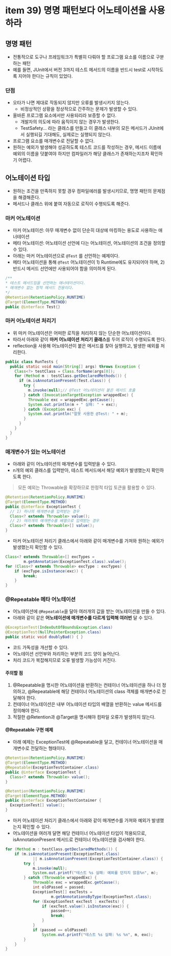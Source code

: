 # item 39) 명명 패턴보다 어노테이션을 사용하라

## 명명 패턴

* 전통적으로 도구나 프레임워크가 특별히 다뤄야 할 프로그램 요소를 이름으로 구분하는 패턴
* 예를 들면, JUnit에서 버전 3까지 테스트 메서드의 이름을 반드시 test로 시작하도록 지어야 한다는 규칙이 있었다.

### 단점

* 오타가 나면 제대로 작동되지 않지만 오류를 발생시키지 않는다.
  * 비정상적인 상황을 정상적으로 간주하는 문제가 발생할 수 있다.
* 올바른 프로그램 요소에서만 사용되리라 보증할 수 없다.
  * 개발자의 의도에 따라 움직이지 않는 경우가 발생한다.
  * TestSafety... 라는 클래스를 만들고 이 클래스 내부의 모든 메서드가 JUnit에서 실행되길 기대해도, 실제로는 실행되지 않는다.
* 프로그램 요소를 매개변수로 전달할 수 없다.
* 원하는 예외가 발생해야 성공하도록 테스트 코드를 작성하는 경우, 메서드 이름에 예외의 이름을 덧붙여야 하지만 컴파일러가 해당 클래스가 존재하는지조차 확인하기 어렵다.

## 어노테이션 타입

* 원하는 조건을 만족하지 못할 경우 컴파일에러를 발생시키므로, 명명 패턴의 문제점을 해결해준다.
* 메서드나 클래스 위에 붙여 자동으로 로직이 수행되도록 해준다.

### **마커 어노테이션**

* 마커 어노테이션: 아무 매개변수 없이 단순히 대상에 마킹하는 용도로 사용하는 애너테이션
* 메타 어노테이션: 어노테이션 선언에 다는 어노테이션, 어노테이션의 조건을 정의할 수 있다.
* 아래는 마커 어노테이션으로 `@Test` 를 선언하는 예제이다.
* 메타 어노테이션을 통해 `@Test` 어노테이션이 1) Runtime에도 유지되어야 하며, 2) 반드시 메서드 선언에만 사용되어야 함을 의미하게 된다.

```java
/**
* 테스트 메서드임을 선언하는 애너테이션이다.
* 매개변수 없는 정적 메서드 전용이다.
*/
@Retention(RetentionPolicy.RUNTIME)
@Target(ElementType.METHOD)
public @interface Test{}
```

### **마커 어노테이션 처리기**

* 위 마커 어노테이션은 어떠한 로직을 처리하지 않는 단순한 어노테이션이다.
* 따라서 아래와 같이 **마커 어노테이션 처리기 클래스**를 두어 로직이 수행되도록 한다.
* reflection을 사용해 어노테이션이 붙은 메서드를 찾아 실행하고, 발생한 예외를 처리한다.

```java
public class RunTests {
  public static void main(String[] args) throws Exception {
    Class<?> testClass = Class.forName(args[0]);
    for (Method m : testClass.getDeclaredMethods()) {
      if (m.isAnnotationPresent(Test.class)) {
        try {
          m.invoke(null);// @Test 어노테이션이 붙은 메서드 호출
        } catch (InvocationTargetException wrappedExc) {
          Throwable exc = wrappedExc.getCause();
          System.out.println(m + " 실패: " + exc);
        } catch (Exception exc) {
          System.out.println("잘못 사용한 @Test: " + m);
        }
      }
    }
  }
}
```

### 매개변수가 있는 어노테이션

* 아래와 같이 어노테이션의 매개변수를 입력받을 수 있다.
* n개의 예외 클래스를 입력받아, 테스트 메서드에서 해당 예외가 발생했는지 확인하도록 한다.

> 모든 예외는 Throwable을 확장하므로 한정적 타입 토큰을 활용할 수 있다.

```java
@Retention(RetentionPolicy.RUNTIME)
@Target(ElementType.METHOD)
public @interface ExceptionTest {
  // 1) 하나의 매개변수를 입력받는 경우
  Class<? extends Throwable> value();
  // 2) 여러개의 매개변수를 배열으로 입력받는 경우
  Class<? extends Throwable>[] value();
}
```

* 마커 어노테이션 처리기 클래스에서 아래와 같이 매개변수를 가져와 원하는 예외가 발생했는지 확인할 수 있다.

```java
Class<? extends Throwable>[] excTypes =
        m.getAnnotation(ExceptionTest.class).value();
for (Class<? extends Throwable> excType : excTypes) {
    if (excType.isInstance(exc)) {
        break;
    }
}
```

### @Repeatable 메타 어노테이션

* 어노테이션에 `@Repeatable`을 달아 여러개의 값을 받는 어노테이션을 만들 수 있다.
* 아래와 같이 같은 **어노테이션에 매개변수를 다르게 입력해 여러번** 달 수 있다.

```java
@ExceptionTest(IndexOutOfBoundsException.class)
@ExceptionTest(NullPointerException.class)
public static void doublyBad() { }
```

* 코드 가독성을 개선할 수 있다.
* 어노테이션 선언부와 처리하는 부분의 코드 양이 늘어난다.
* 처리 코드가 복잡해지므로 오류 발생할 가능성이 커진다.

#### **주의할 점**

1. @Repeatable을 명시한 어노테이션을 반환하는 컨테이너 어노테이션을 하나 더 정의하고, @Repeatable에 해당 컨테이너 어노테이션의 class 객체를 매개변수로 전달해야 한다.
2. 컨테이너 어노테이션은 내부 어노테이션 타입의 배열을 반환하는 value 메서드를 정의해야 한다.
3. 적절한 @Retention과 @Target을 명시해야 컴파일 오류가 발생하지 않는다.

#### @Repeatable 구현 예제

* 아래 예제는 ExceptionTest에 @Repeatable을 달고, 컨테이너 어노테이션을 매개변수로 전달하는 형태이다.

```java
@Retention(RetentionPolicy.RUNTIME)
@Target(ElementType.METHOD)
@Repeatable(ExceptionTestContainer.class)
public @interface ExceptionTest {
  Class<? extends Throwable> value();
}

@Retention(RetentionPolicy.RUNTIME)
@Target(ElementType.METHOD)
public @interface ExceptionTestContainer {
  ExceptionTest[] value();
}
```

* 마커 어노테이션 처리기 클래스에서 아래와 같이 매개변수를 가져와 예외가 발생했는지 확인할 수 있다.
* 어노테이션을 여러개 달면 해당 컨테이너 어노테이션 타입이 적용되므로, isAnnotationPresent 메서드로 컨테이너 어노테이션을 검사해야 한다.

```java
for (Method m : testClass.getDeclaredMethods()) {
    if (m.isAnnotationPresent(ExceptionTest.class)
            || m.isAnnotationPresent(ExceptionTestContainer.class)) {
        try {
            m.invoke(null);
            System.out.printf("테스트 %s 실패: 예외를 던지지 않음%n", m);
        } catch (Throwable wrappedExc) {
            Throwable exc = wrappedExc.getCause();
            int oldPassed = passed;
            ExceptionTest[] excTests =
                    m.getAnnotationsByType(ExceptionTest.class);
            for (ExceptionTest excTest : excTests) {
                if (excTest.value().isInstance(exc)) {
                    passed++;
                    break;
                }
            }
            if (passed == oldPassed)
                System.out.printf("테스트 %s 실패: %s %n", m, exc);
        }
    }
}
```
